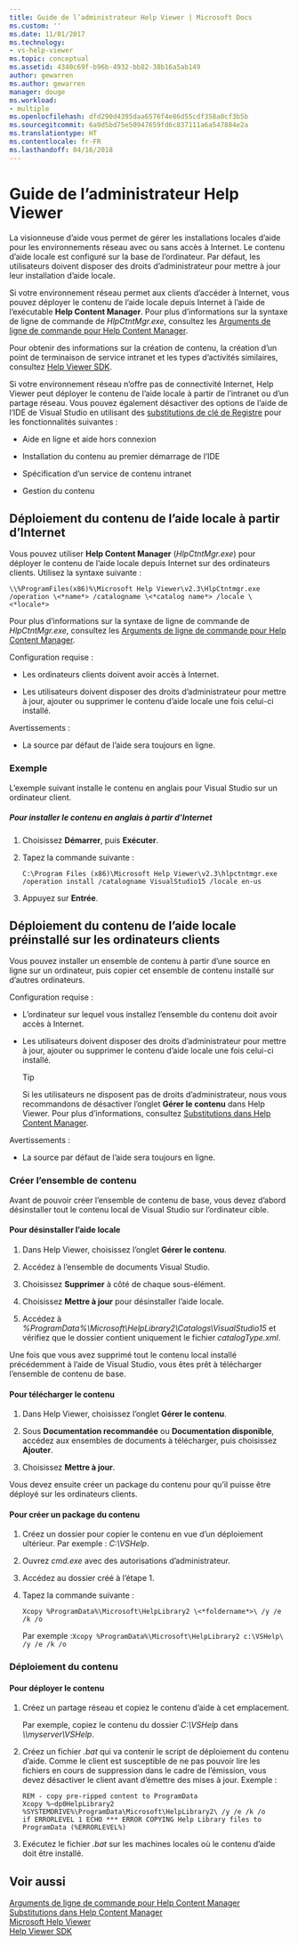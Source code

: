 ```yaml
---
title: Guide de l’administrateur Help Viewer | Microsoft Docs
ms.custom: ''
ms.date: 11/01/2017
ms.technology:
- vs-help-viewer
ms.topic: conceptual
ms.assetid: 4340c69f-b96b-4932-bb82-38b16a5ab149
author: gewarren
ms.author: gewarren
manager: douge
ms.workload:
- multiple
ms.openlocfilehash: dfd290d4395daa6576f4e86d55cdf358a0cf3b5b
ms.sourcegitcommit: 6a9d5bd75e50947659fd6c837111a6a547884e2a
ms.translationtype: HT
ms.contentlocale: fr-FR
ms.lasthandoff: 04/16/2018
---
```

# <a name="help-viewer-administrator-guide"></a>Guide de l’administrateur Help Viewer
La visionneuse d’aide vous permet de gérer les installations locales d’aide pour les environnements réseau avec ou sans accès à Internet. Le contenu d’aide locale est configuré sur la base de l’ordinateur. Par défaut, les utilisateurs doivent disposer des droits d’administrateur pour mettre à jour leur installation d’aide locale.  
  
Si votre environnement réseau permet aux clients d’accéder à Internet, vous pouvez déployer le contenu de l’aide locale depuis Internet à l’aide de l’exécutable **Help Content Manager**. Pour plus d’informations sur la syntaxe de ligne de commande de *HlpCtntMgr.exe*, consultez les [Arguments de ligne de commande pour Help Content Manager](../ide/command-line-arguments-for-the-help-content-manager.md).

Pour obtenir des informations sur la création de contenu, la création d’un point de terminaison de service intranet et les types d’activités similaires, consultez [Help Viewer SDK](../extensibility/internals/microsoft-help-viewer-sdk.md).  
  
Si votre environnement réseau n’offre pas de connectivité Internet, Help Viewer peut déployer le contenu de l’aide locale à partir de l’intranet ou d’un partage réseau. Vous pouvez également désactiver des options de l’aide de l’IDE de Visual Studio en utilisant des [substitutions de clé de Registre](../ide/help-content-manager-overrides.md) pour les fonctionnalités suivantes :

- Aide en ligne et aide hors connexion

- Installation du contenu au premier démarrage de l’IDE

- Spécification d’un service de contenu intranet

- Gestion du contenu 
  
## <a name="deploying-local-help-content-from-the-internet"></a>Déploiement du contenu de l’aide locale à partir d’Internet  
Vous pouvez utiliser **Help Content Manager** (*HlpCtntMgr.exe*) pour déployer le contenu de l’aide locale depuis Internet sur des ordinateurs clients. Utilisez la syntaxe suivante :  
  
```
\\%ProgramFiles(x86)%\Microsoft Help Viewer\v2.3\HlpCtntmgr.exe /operation \<*name*> /catalogname \<*catalog name*> /locale \<*locale*>
```
  
Pour plus d’informations sur la syntaxe de ligne de commande de *HlpCtntMgr.exe*, consultez les [Arguments de ligne de commande pour Help Content Manager](../ide/command-line-arguments-for-the-help-content-manager.md).  
  
Configuration requise :  
  
-   Les ordinateurs clients doivent avoir accès à Internet.  
  
-   Les utilisateurs doivent disposer des droits d’administrateur pour mettre à jour, ajouter ou supprimer le contenu d’aide locale une fois celui-ci installé.  


Avertissements :  
  
-   La source par défaut de l’aide sera toujours en ligne.
  
### <a name="example"></a>Exemple  
L’exemple suivant installe le contenu en anglais pour Visual Studio sur un ordinateur client.  
  
##### <a name="to-install-english-content-from-the-internet"></a>Pour installer le contenu en anglais à partir d’Internet  
  
1.  Choisissez **Démarrer**, puis **Exécuter**.  
  
2.  Tapez la commande suivante :  
  
     `C:\Program Files (x86)\Microsoft Help Viewer\v2.3\hlpctntmgr.exe /operation install /catalogname VisualStudio15 /locale en-us`  
  
3.  Appuyez sur **Entrée**.  
  
## <a name="deploying-pre-installed-local-help-content-on-client-computers"></a>Déploiement du contenu de l’aide locale préinstallé sur les ordinateurs clients
Vous pouvez installer un ensemble de contenu à partir d’une source en ligne sur un ordinateur, puis copier cet ensemble de contenu installé sur d’autres ordinateurs.  
  
Configuration requise :  
  
-   L’ordinateur sur lequel vous installez l’ensemble du contenu doit avoir accès à Internet.  
  
-   Les utilisateurs doivent disposer des droits d’administrateur pour mettre à jour, ajouter ou supprimer le contenu d’aide locale une fois celui-ci installé.  
  
    > [!TIP]
    >  Si les utilisateurs ne disposent pas de droits d’administrateur, nous vous recommandons de désactiver l’onglet **Gérer le contenu** dans Help Viewer. Pour plus d’informations, consultez [Substitutions dans Help Content Manager](../ide/help-content-manager-overrides.md).  
  
Avertissements :
  
-   La source par défaut de l’aide sera toujours en ligne.
  
### <a name="create-the-content-set"></a>Créer l’ensemble de contenu  
Avant de pouvoir créer l’ensemble de contenu de base, vous devez d’abord désinstaller tout le contenu local de Visual Studio sur l’ordinateur cible.  
  
#### <a name="to-uninstall-local-help"></a>Pour désinstaller l’aide locale  
  
1.  Dans Help Viewer, choisissez l’onglet **Gérer le contenu**.  
  
2.  Accédez à l’ensemble de documents Visual Studio.  
  
3.  Choisissez **Supprimer** à côté de chaque sous-élément.  
  
4.  Choisissez **Mettre à jour** pour désinstaller l’aide locale.
  
5.  Accédez à *%ProgramData%\Microsoft\HelpLibrary2\Catalogs\VisualStudio15* et vérifiez que le dossier contient uniquement le fichier *catalogType.xml*.  
  
 Une fois que vous avez supprimé tout le contenu local installé précédemment à l’aide de Visual Studio, vous êtes prêt à télécharger l’ensemble de contenu de base.  
  
#### <a name="to-download-the-content"></a>Pour télécharger le contenu  
  
1.  Dans Help Viewer, choisissez l’onglet **Gérer le contenu**.  
  
2.  Sous **Documentation recommandée** ou **Documentation disponible**, accédez aux ensembles de documents à télécharger, puis choisissez **Ajouter**.  
  
3.  Choisissez **Mettre à jour**.  


Vous devez ensuite créer un package du contenu pour qu’il puisse être déployé sur les ordinateurs clients.  
  
#### <a name="to-package-the-content"></a>Pour créer un package du contenu  
  
1.  Créez un dossier pour copier le contenu en vue d’un déploiement ultérieur. Par exemple : *C:\VSHelp*.  
  
2.  Ouvrez *cmd.exe* avec des autorisations d’administrateur.  
  
3.  Accédez au dossier créé à l’étape 1.  
  
4.  Tapez la commande suivante :  
  
     `Xcopy %ProgramData%\Microsoft\HelpLibrary2 \<*foldername*>\ /y /e /k /o ` 
  
     Par exemple :`Xcopy %ProgramData%\Microsoft\HelpLibrary2 c:\VSHelp\ /y /e /k /o`  
  
### <a name="deploying-the-content"></a>Déploiement du contenu  
  
#### <a name="to-deploy-the-content"></a>Pour déployer le contenu  
  
1.  Créez un partage réseau et copiez le contenu d’aide à cet emplacement.  
  
     Par exemple, copiez le contenu du dossier *C:\VSHelp* dans *\\\myserver\VSHelp*.  
  
2.  Créez un fichier *.bat* qui va contenir le script de déploiement du contenu d’aide. Comme le client est susceptible de ne pas pouvoir lire les fichiers en cours de suppression dans le cadre de l’émission, vous devez désactiver le client avant d’émettre des mises à jour. Exemple :  
  
    ```  
    REM - copy pre-ripped content to ProgramData  
    Xcopy %~dp0HelpLibrary2 %SYSTEMDRIVE%\ProgramData\Microsoft\HelpLibrary2\ /y /e /k /o  
    if ERRORLEVEL 1 ECHO *** ERROR COPYING Help Library files to ProgramData (%ERRORLEVEL%)
    ```  
  
3.  Exécutez le fichier *.bat* sur les machines locales où le contenu d’aide doit être installé.  
  
## <a name="see-also"></a>Voir aussi
[Arguments de ligne de commande pour Help Content Manager](../ide/command-line-arguments-for-the-help-content-manager.md)  
[Substitutions dans Help Content Manager](../ide/help-content-manager-overrides.md)  
[Microsoft Help Viewer](../ide/microsoft-help-viewer.md)  
[Help Viewer SDK](../extensibility/internals/microsoft-help-viewer-sdk.md)